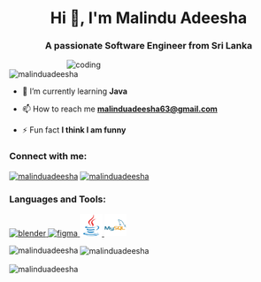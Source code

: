 <h1 align="center">Hi 👋, I'm Malindu Adeesha</h1>
<h3 align="center">A passionate Software Engineer from Sri Lanka</h3>
<img align="right" alt="coding"width="400"src="https://miro.medium.com/max/828/0*7Q3yvSIv_t0ioJ-Z.gif">

<p align="left"> <img src="https://komarev.com/ghpvc/?username=malinduadeesha&label=Profile%20views&color=0e75b6&style=flat" alt="malinduadeesha" /> </p>

- 🌱 I’m currently learning **Java**

- 📫 How to reach me **malinduadeesha63@gmail.com**

- ⚡ Fun fact **I think I am funny**

<h3 align="left">Connect with me:</h3>
<p align="left">
<a href="https://fb.com/malinduadeesha" target="blank"><img align="center" src="https://raw.githubusercontent.com/rahuldkjain/github-profile-readme-generator/master/src/images/icons/Social/facebook.svg" alt="malinduadeesha" height="30" width="40" /></a>
<a href="https://instagram.com/malinduadeesha" target="blank"><img align="center" src="https://raw.githubusercontent.com/rahuldkjain/github-profile-readme-generator/master/src/images/icons/Social/instagram.svg" alt="malinduadeesha" height="30" width="40" /></a>
</p>

<h3 align="left">Languages and Tools:</h3>
<p align="left"> <a href="https://www.blender.org/" target="_blank" rel="noreferrer"> <img src="https://download.blender.org/branding/community/blender_community_badge_white.svg" alt="blender" width="40" height="40"/> </a> <a href="https://www.figma.com/" target="_blank" rel="noreferrer"> <img src="https://www.vectorlogo.zone/logos/figma/figma-icon.svg" alt="figma" width="40" height="40"/> </a> <a href="https://www.java.com" target="_blank" rel="noreferrer"> <img src="https://raw.githubusercontent.com/devicons/devicon/master/icons/java/java-original.svg" alt="java" width="40" height="40"/> </a> <a href="https://www.mysql.com/" target="_blank" rel="noreferrer"> <img src="https://raw.githubusercontent.com/devicons/devicon/master/icons/mysql/mysql-original-wordmark.svg" alt="mysql" width="40" height="40"/> </a> </p>

<p><img align="left" src="https://github-readme-stats.vercel.app/api/top-langs?username=malinduadeesha&show_icons=true&locale=en&layout=compact" alt="malinduadeesha" /></p>

<p>&nbsp;<img align="center" src="https://github-readme-stats.vercel.app/api?username=malinduadeesha&show_icons=true&locale=en" alt="malinduadeesha" /></p>

<p><img align="center" src="https://github-readme-streak-stats.herokuapp.com/?user=malinduadeesha&" alt="malinduadeesha" /></p>
